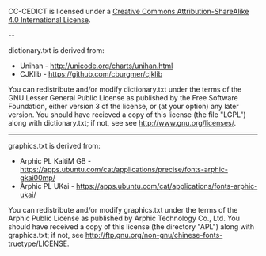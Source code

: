 CC-CEDICT is licensed under a [Creative Commons Attribution-ShareAlike 4.0 International License](https://creativecommons.org/licenses/by-sa/4.0/).

--

dictionary.txt is derived from:

- Unihan - http://unicode.org/charts/unihan.html
- CJKlib - https://github.com/cburgmer/cjklib

You can redistribute and/or modify dictionary.txt under the terms of the GNU
Lesser General Public License as published by the Free Software Foundation,
either version 3 of the license, or (at your option) any later version. You
should have recieved a copy of this license (the file "LGPL") along with
dictionary.txt; if not, see see <http://www.gnu.org/licenses/>.

---

graphics.txt is derived from:

- Arphic PL KaitiM GB - https://apps.ubuntu.com/cat/applications/precise/fonts-arphic-gkai00mp/
- Arphic PL UKai - https://apps.ubuntu.com/cat/applications/fonts-arphic-ukai/

You can redistribute and/or modify graphics.txt under the terms of the Arphic
Public License as published by Arphic Technology Co., Ltd. You should have
received a copy of this license (the directory "APL") along with graphics.txt;
if not, see <http://ftp.gnu.org/non-gnu/chinese-fonts-truetype/LICENSE>.
